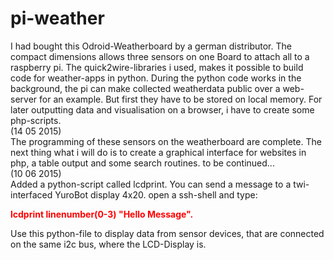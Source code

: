 # pi-weather
I had bought this Odroid-Weatherboard by a german distributor. The compact dimensions allows three sensors on one Board to attach all to a raspberry pi. The quick2wire-libraries i used, makes it possible to build code for weather-apps in python. During the python code works in the background, the pi can make collected weatherdata public over a web-server for an example. But first they have to be stored on local memory. For later outputting data and visualisation on a browser, i have to create some php-scripts.<br>
(14 05 2015)<br>
The programming of these sensors on the weatherboard are complete. The next thing what i will do is to create a graphical interface for websites in php, a table output and some search routines.
to be continued...<br>
(10 06 2015)<br>
Added a python-script called lcdprint. You can send a message to a twi-interfaced YuroBot display 4x20.
open a ssh-shell and type: <font color="red"><b><p style="font-color:red">lcdprint linenumber(0-3) "Hello Message".</p></b></font> Use this python-file to display data from
sensor devices, that are connected on the same i2c bus, where the LCD-Display is.
